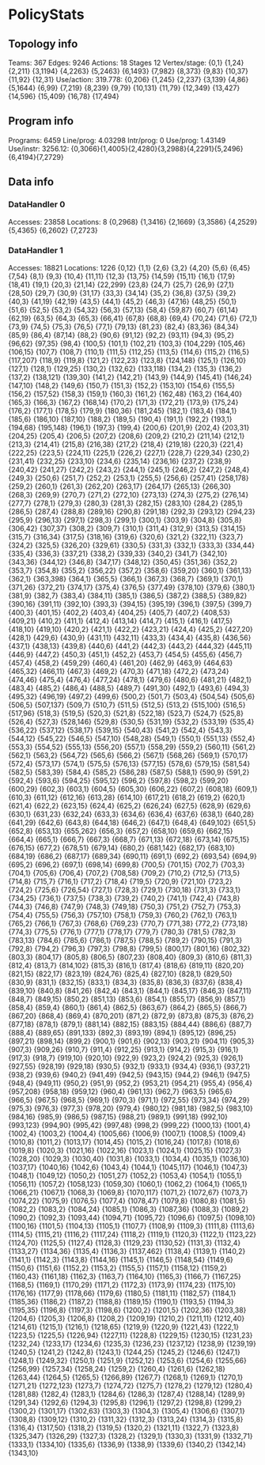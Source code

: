# PolicyStats
## Topology info
Teams:		367
Edges:		9246
Actions:	18
Stages		12
Vertex/stage:	{0,1} {1,24} {2,211} {3,1194} {4,2263} {5,2463} {6,1493} {7,982} {8,373} {9,83} {10,37} {11,92} {12,31} 
Use/action:	319.778: {0,206} {1,245} {2,237} {3,139} {4,86} {5,1644} {6,99} {7,219} {8,239} {9,79} {10,131} {11,79} {12,349} {13,427} {14,596} {15,409} {16,78} {17,494} 

## Program info
Programs:	6459
Line/prog:	4.03298
Intr/prog:	0
Use/prog:	1.43149
Use/instr:	3256.12: {0,3066}{1,4005}{2,4280}{3,2988}{4,2291}{5,2496}{6,4194}{7,2729}

## Data info

### DataHandler 0
Accesses:	23858
Locations:	8
{0,2968} {1,3416} {2,1669} {3,3586} {4,2529} {5,4365} {6,2602} {7,2723} 

### DataHandler 1
Accesses:	18821
Locations:	1226
{0,12} {1,1} {2,6} {3,2} {4,20} {5,6} {6,45} {7,54} {8,1} {9,3} {10,4} {11,11} {12,3} {13,75} {14,59} {15,11} {16,1} {17,9} {18,41} {19,1} {20,3} {21,14} {22,299} {23,8} {24,7} {25,7} {26,9} {27,1} {28,50} {29,7} {30,9} {31,17} {33,3} {34,14} {35,2} {36,8} {37,5} {39,2} {40,3} {41,19} {42,19} {43,5} {44,1} {45,2} {46,3} {47,16} {48,25} {50,1} {51,6} {52,5} {53,2} {54,32} {56,3} {57,13} {58,4} {59,87} {60,7} {61,14} {62,19} {63,5} {64,3} {65,3} {66,41} {67,8} {68,8} {69,4} {70,24} {71,6} {72,1} {73,9} {74,5} {75,3} {76,5} {77,1} {79,13} {81,23} {82,4} {83,36} {84,34} {85,9} {86,4} {87,14} {88,2} {90,6} {91,12} {92,2} {93,11} {94,3} {95,2} {96,62} {97,35} {98,4} {100,5} {101,1} {102,21} {103,3} {104,229} {105,46} {106,15} {107,7} {108,7} {110,1} {111,5} {112,25} {113,5} {114,6} {115,2} {116,5} {117,207} {118,9} {119,8} {121,2} {122,23} {123,8} {124,148} {125,1} {126,10} {127,1} {128,1} {129,25} {130,2} {132,62} {133,118} {134,2} {135,3} {136,2} {137,2} {138,121} {139,30} {141,2} {142,21} {143,9} {144,9} {145,41} {146,24} {147,10} {148,2} {149,6} {150,7} {151,3} {152,2} {153,10} {154,6} {155,5} {156,2} {157,52} {158,3} {159,1} {160,3} {161,2} {162,48} {163,2} {164,40} {165,3} {166,3} {167,2} {168,14} {170,2} {171,3} {172,21} {173,9} {175,24} {176,2} {177,1} {178,5} {179,9} {180,36} {181,245} {182,1} {183,4} {184,1} {185,6} {186,10} {187,10} {188,2} {189,5} {190,4} {191,1} {192,2} {193,1} {194,68} {195,148} {196,1} {197,3} {199,4} {200,6} {201,9} {202,4} {203,31} {204,25} {205,4} {206,5} {207,2} {208,6} {209,2} {210,2} {211,14} {212,1} {213,3} {214,41} {215,8} {216,38} {217,2} {218,4} {219,18} {220,3} {221,4} {222,25} {223,5} {224,11} {225,1} {226,2} {227,1} {228,7} {229,34} {230,2} {231,41} {232,25} {233,10} {234,6} {235,14} {236,16} {237,2} {238,9} {240,42} {241,27} {242,2} {243,2} {244,1} {245,1} {246,2} {247,2} {248,4} {249,3} {250,6} {251,7} {252,2} {253,1} {255,5} {256,6} {257,41} {258,178} {259,2} {260,1} {261,3} {262,20} {263,17} {264,17} {265,13} {266,30} {268,3} {269,9} {270,7} {271,2} {272,10} {273,13} {274,3} {275,2} {276,14} {277,7} {278,1} {279,3} {280,3} {281,3} {282,15} {283,10} {284,2} {285,1} {286,5} {287,4} {288,8} {289,16} {290,8} {291,18} {292,3} {293,12} {294,23} {295,9} {296,13} {297,1} {298,3} {299,1} {300,1} {303,9} {304,8} {305,8} {306,42} {307,37} {308,2} {309,7} {310,1} {311,4} {312,9} {313,5} {314,15} {315,7} {316,34} {317,5} {318,16} {319,6} {320,6} {321,2} {322,11} {323,7} {324,2} {325,5} {326,20} {329,61} {330,5} {331,3} {332,1} {333,3} {334,44} {335,4} {336,3} {337,21} {338,2} {339,33} {340,2} {341,7} {342,10} {343,36} {344,12} {346,8} {347,17} {348,12} {350,45} {351,36} {352,2} {353,7} {354,8} {355,2} {356,22} {357,2} {358,6} {359,20} {360,1} {361,13} {362,1} {363,398} {364,1} {365,5} {366,1} {367,3} {368,7} {369,1} {370,1} {371,26} {372,21} {374,17} {375,4} {376,5} {377,49} {378,10} {379,6} {380,1} {381,9} {382,7} {383,4} {384,11} {385,1} {386,5} {387,2} {388,5} {389,82} {390,16} {391,11} {392,10} {393,3} {394,15} {395,19} {396,1} {397,5} {399,7} {400,3} {401,15} {402,2} {403,4} {404,25} {405,7} {407,2} {408,53} {409,21} {410,2} {411,1} {412,4} {413,14} {414,7} {415,1} {416,1} {417,5} {418,10} {419,10} {420,2} {421,1} {422,2} {423,21} {424,4} {425,2} {427,20} {428,1} {429,6} {430,9} {431,11} {432,11} {433,3} {434,4} {435,8} {436,56} {437,1} {438,13} {439,8} {440,6} {441,2} {442,3} {443,2} {444,32} {445,11} {446,9} {447,2} {450,3} {451,1} {452,2} {453,7} {454,5} {455,6} {456,7} {457,4} {458,2} {459,29} {460,4} {461,20} {462,9} {463,9} {464,63} {465,32} {466,11} {467,3} {469,2} {470,3} {471,18} {472,2} {473,24} {474,46} {475,4} {476,4} {477,24} {478,1} {479,6} {480,6} {481,21} {482,1} {483,4} {485,2} {486,4} {488,5} {489,7} {491,30} {492,1} {493,6} {494,3} {495,32} {496,19} {497,2} {499,6} {500,2} {501,7} {503,4} {504,54} {505,6} {506,5} {507,137} {509,7} {510,7} {511,5} {512,5} {513,2} {515,100} {516,5} {517,96} {518,3} {519,5} {520,3} {521,8} {522,18} {523,7} {524,7} {525,8} {526,4} {527,3} {528,146} {529,8} {530,5} {531,19} {532,2} {533,19} {535,4} {536,22} {537,12} {538,17} {539,15} {540,43} {541,2} {542,4} {543,3} {544,12} {545,22} {546,5} {547,10} {548,28} {549,1} {550,1} {551,13} {552,4} {553,3} {554,52} {555,13} {556,20} {557,1} {558,29} {559,2} {560,11} {561,2} {562,1} {563,2} {564,72} {565,6} {566,2} {567,1} {568,26} {569,1} {570,17} {572,4} {573,17} {574,1} {575,5} {576,13} {577,15} {578,6} {579,15} {581,54} {582,5} {583,39} {584,4} {585,2} {586,28} {587,5} {588,1} {590,9} {591,2} {592,4} {593,6} {594,25} {595,12} {596,2} {597,8} {598,2} {599,20} {600,29} {602,3} {603,1} {604,5} {605,30} {606,22} {607,2} {608,18} {609,1} {610,3} {611,12} {612,16} {613,28} {614,10} {617,21} {618,2} {619,2} {620,1} {621,4} {622,2} {623,15} {624,4} {625,2} {626,24} {627,5} {628,9} {629,6} {630,1} {631,23} {632,24} {633,3} {634,6} {636,4} {637,6} {638,1} {640,28} {641,29} {642,6} {643,8} {644,18} {646,2} {647,1} {648,4} {649,102} {651,5} {652,8} {653,13} {655,262} {656,3} {657,2} {658,10} {659,6} {662,15} {664,4} {665,1} {666,7} {667,3} {668,7} {671,13} {672,18} {673,14} {675,15} {676,15} {677,2} {678,51} {679,14} {680,2} {681,142} {682,17} {683,10} {684,19} {686,2} {687,17} {689,34} {690,11} {691,1} {692,2} {693,54} {694,9} {695,2} {696,2} {697,1} {698,14} {699,8} {700,5} {701,15} {702,7} {703,3} {704,1} {705,6} {706,4} {707,2} {708,58} {709,2} {710,2} {712,5} {713,5} {714,8} {715,7} {716,1} {717,2} {718,4} {719,5} {720,9} {721,10} {723,2} {724,2} {725,6} {726,54} {727,1} {728,3} {729,1} {730,18} {731,3} {733,1} {734,25} {736,1} {737,5} {738,3} {739,2} {740,2} {741,1} {742,4} {743,8} {744,3} {746,8} {747,9} {748,3} {749,18} {750,3} {751,2} {752,7} {753,3} {754,4} {755,5} {756,3} {757,10} {758,1} {759,3} {760,2} {762,1} {763,1} {765,2} {766,1} {767,3} {768,6} {769,23} {770,7} {771,38} {772,2} {773,18} {774,3} {775,5} {776,1} {777,1} {778,17} {779,7} {780,3} {781,5} {782,3} {783,13} {784,6} {785,6} {786,1} {787,5} {788,5} {789,2} {790,15} {791,3} {792,8} {794,2} {796,3} {797,3} {798,8} {799,5} {800,17} {801,16} {802,32} {803,3} {804,17} {805,8} {806,5} {807,23} {808,40} {809,3} {810,6} {811,3} {812,4} {813,7} {814,102} {815,3} {816,1} {817,4} {818,6} {819,11} {820,20} {821,15} {822,17} {823,19} {824,76} {825,4} {827,10} {828,1} {829,50} {830,9} {831,1} {832,15} {833,1} {834,3} {835,8} {836,3} {837,6} {838,4} {839,10} {840,8} {841,26} {842,4} {843,1} {844,1} {845,17} {846,3} {847,11} {848,7} {849,15} {850,2} {851,13} {853,6} {854,1} {855,17} {856,9} {857,1} {858,4} {859,4} {860,1} {861,4} {862,5} {863,67} {864,2} {865,5} {866,7} {867,20} {868,4} {869,4} {870,201} {871,2} {872,9} {873,8} {875,3} {876,2} {877,18} {878,1} {879,1} {881,14} {882,15} {883,15} {884,44} {886,6} {887,7} {888,4} {889,65} {891,133} {892,3} {893,19} {894,1} {895,12} {896,25} {897,21} {898,14} {899,2} {900,1} {901,6} {902,13} {903,21} {904,11} {905,3} {907,3} {909,26} {910,7} {911,4} {912,25} {913,1} {914,2} {915,3} {916,1} {917,3} {918,7} {919,10} {920,10} {922,9} {923,2} {924,2} {925,3} {926,1} {927,55} {928,19} {929,18} {930,5} {932,1} {933,1} {934,4} {936,1} {937,21} {938,2} {939,6} {940,2} {941,49} {942,5} {943,15} {944,2} {946,1} {947,5} {948,4} {949,11} {950,2} {951,9} {952,2} {953,21} {954,21} {955,4} {956,4} {957,208} {958,18} {959,12} {960,4} {961,13} {962,7} {963,5} {965,6} {966,5} {967,5} {968,5} {969,1} {970,3} {971,1} {972,55} {973,34} {974,29} {975,3} {976,3} {977,3} {978,20} {979,4} {980,12} {981,18} {982,5} {983,10} {984,16} {985,9} {986,5} {987,15} {988,21} {989,1} {991,18} {992,10} {993,123} {994,90} {995,42} {997,48} {998,2} {999,22} {1000,13} {1001,4} {1002,4} {1003,2} {1004,4} {1005,66} {1006,9} {1007,1} {1008,5} {1009,4} {1010,8} {1011,2} {1013,17} {1014,45} {1015,2} {1016,24} {1017,8} {1018,6} {1019,8} {1020,3} {1021,16} {1022,16} {1023,1} {1024,1} {1025,15} {1027,3} {1028,20} {1029,3} {1030,40} {1031,8} {1033,1} {1034,4} {1035,1} {1036,10} {1037,17} {1040,16} {1042,6} {1043,4} {1044,1} {1045,117} {1046,1} {1047,3} {1048,1} {1049,12} {1050,2} {1051,27} {1052,2} {1053,4} {1054,1} {1055,1} {1056,11} {1057,2} {1058,123} {1059,30} {1060,1} {1062,2} {1064,1} {1065,1} {1066,21} {1067,1} {1068,3} {1069,8} {1070,117} {1071,2} {1072,67} {1073,7} {1074,22} {1075,9} {1076,5} {1077,4} {1078,47} {1079,8} {1080,8} {1081,5} {1082,2} {1083,2} {1084,24} {1085,1} {1086,3} {1087,36} {1088,3} {1089,2} {1090,2} {1092,3} {1093,44} {1094,71} {1095,72} {1096,6} {1097,5} {1098,10} {1100,16} {1101,5} {1104,13} {1105,1} {1107,7} {1108,9} {1109,3} {1111,8} {1113,6} {1114,5} {1115,21} {1116,2} {1117,24} {1118,2} {1119,1} {1120,3} {1122,1} {1123,22} {1124,70} {1125,5} {1127,4} {1128,3} {1129,23} {1130,52} {1131,3} {1132,4} {1133,27} {1134,36} {1135,4} {1136,3} {1137,462} {1138,4} {1139,1} {1140,2} {1141,1} {1142,3} {1143,8} {1144,16} {1145,1} {1146,5} {1148,54} {1149,6} {1150,6} {1151,6} {1152,2} {1153,2} {1155,5} {1157,1} {1158,12} {1159,2} {1160,43} {1161,18} {1162,3} {1163,7} {1164,10} {1165,3} {1166,7} {1167,25} {1168,5} {1169,1} {1170,29} {1171,2} {1172,3} {1173,9} {1174,23} {1175,10} {1176,16} {1177,9} {1178,66} {1179,6} {1180,5} {1181,11} {1182,57} {1184,1} {1185,36} {1186,2} {1187,2} {1188,8} {1189,15} {1190,1} {1193,5} {1194,3} {1195,35} {1196,8} {1197,3} {1198,6} {1200,2} {1201,5} {1202,36} {1203,38} {1204,6} {1205,3} {1206,8} {1208,2} {1209,19} {1210,2} {1211,11} {1212,40} {1214,61} {1215,1} {1216,1} {1218,65} {1219,9} {1220,9} {1221,43} {1222,1} {1223,5} {1225,5} {1226,94} {1227,11} {1228,8} {1229,15} {1230,15} {1231,23} {1232,24} {1233,17} {1234,6} {1235,3} {1236,23} {1237,12} {1238,9} {1239,19} {1240,5} {1241,2} {1242,8} {1243,1} {1244,25} {1245,2} {1246,6} {1247,1} {1248,1} {1249,32} {1250,1} {1251,9} {1252,12} {1253,6} {1254,6} {1255,66} {1256,99} {1257,34} {1258,24} {1259,2} {1260,4} {1261,6} {1262,18} {1263,44} {1264,5} {1265,5} {1266,89} {1267,7} {1268,1} {1269,1} {1270,1} {1271,21} {1272,123} {1273,7} {1274,72} {1275,7} {1278,2} {1279,12} {1280,4} {1281,88} {1282,4} {1283,1} {1284,6} {1286,3} {1287,4} {1288,14} {1289,9} {1291,34} {1292,6} {1294,3} {1295,8} {1296,1} {1297,2} {1298,8} {1299,2} {1300,2} {1301,17} {1302,63} {1303,3} {1304,3} {1305,4} {1306,6} {1307,1} {1308,8} {1309,12} {1310,2} {1311,32} {1312,3} {1313,24} {1314,3} {1315,8} {1316,4} {1317,50} {1318,2} {1319,5} {1320,2} {1321,11} {1322,7} {1323,8} {1325,347} {1326,29} {1327,3} {1328,2} {1329,1} {1330,3} {1331,9} {1332,71} {1333,1} {1334,10} {1335,6} {1336,9} {1338,9} {1339,6} {1340,2} {1342,14} {1343,10} 